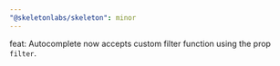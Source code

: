 ```yaml
---
"@skeletonlabs/skeleton": minor
---
```


feat: Autocomplete now accepts custom filter function using the prop `filter`.
